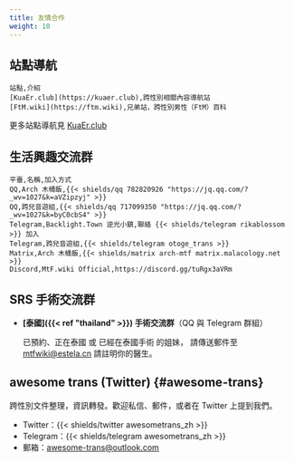 ```yaml
---
title: 友情合作
weight: 10
---
```


## 站點導航

```csv
站點,介紹
[KuaEr.club](https://kuaer.club),跨性別相關內容導航站
[FtM.wiki](https://ftm.wiki),兄弟站，跨性別男性（FtM）百科
```

更多站點導航見 [KuaEr.club](https://kuaer.club)

## 生活興趣交流群

```csv
平臺,名稱,加入方式
QQ,Arch 木桶飯,{{< shields/qq 782820926 "https://jq.qq.com/?_wv=1027&k=aVZipzyj" >}}
QQ,跨兒音遊組,{{< shields/qq 717099350 "https://jq.qq.com/?_wv=1027&k=byC0cbS4" >}}
Telegram,Backlight.Town 逆光小鎮,聯絡 {{< shields/telegram rikablossom >}} 加入
Telegram,跨兒音遊組,{{< shields/telegram otoge_trans >}}
Matrix,Arch 木桶飯,{{< shields/matrix arch-mtf matrix.malacology.net >}}
Discord,MtF.wiki Official,https://discord.gg/tuRgx3aVRm
```

## SRS 手術交流群

- **[泰國]({{< ref "thailand" >}}) 手術交流群**（QQ 與 Telegram 群組）

  已預約、正在泰國 或 已經在泰國手術 的姐妹，
  請傳送郵件至 <mtfwiki@estela.cn> 請註明你的醫生。

## awesome trans <i class="trans-flag"></i> (Twitter) {#awesome-trans}

跨性別文件整理，資訊轉發。歡迎私信、郵件，或者在 Twitter 上提到我們。

- Twitter：{{< shields/twitter awesometrans_zh >}}
- Telegram：{{< shields/telegram awesometrans_zh >}}
- 郵箱：<awesome-trans@outlook.com>

